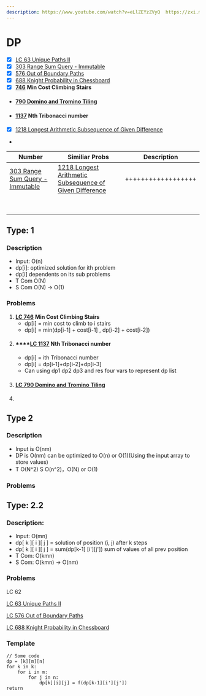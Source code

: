 ```yaml
---
description: https://www.youtube.com/watch?v=eLlZEYzZVyQ  https://zxi.mytechroad.com/blog/
---
```


# DP

* [x] [LC 63 Unique Paths II](by-number/50-100.md#63.-unique-paths-ii)
* [x] [303 Range Sum Query - Immutable](by-number/300-350.md#303-range-sum-query-immutable-easy)
* [x] [576 Out of Boundary Paths](by-number/550-600.md#576.-out-of-boundary-paths)
* [x] [688 Knight Probability in Chessboard](by-number/650-700.md#688.-knight-probability-in-chessboard)
* [x] [**746**](by-number/700-750.md#746-min-cost-climbing-stairs) **Min Cost Climbing Stairs**
* #### [790 Domino and Tromino Tiling](by-number/750-800.md#790-domino-and-tromino-tiling)
* #### [**1137**](by-number/1100-1150.md#1137-n-th-tribonacci-number) **Nth Tribonacci number**
* [x] [1218 Longest Arithmetic Subsequence of Given Difference](by-number/1200-1250.md#1218-longest-arithmetic-subsequence-of-given-difference-medium)
*

| Number                                                                                     | Similiar Probs                                                                                                                                   | Description        |
| ------------------------------------------------------------------------------------------ | ------------------------------------------------------------------------------------------------------------------------------------------------ | ------------------ |
| [303 Range Sum Query - Immutable](by-number/300-350.md#303-range-sum-query-immutable-easy) | [1218 Longest Arithmetic Subsequence of Given Difference](by-number/1200-1250.md#1218-longest-arithmetic-subsequence-of-given-difference-medium) | ++++++++++++++++++ |
|                                                                                            |                                                                                                                                                  |                    |
|                                                                                            |                                                                                                                                                  |                    |
|                                                                                            |                                                                                                                                                  |                    |
|                                                                                            |                                                                                                                                                  |                    |
|                                                                                            |                                                                                                                                                  |                    |
|                                                                                            |                                                                                                                                                  |                    |
|                                                                                            |                                                                                                                                                  |                    |
|                                                                                            |                                                                                                                                                  |                    |

## Type: 1

### Description

* Input: O(n)
* dp\[i]: optimized solution for ith problem
* dp\[i] dependents on its sub problems
* T Com O(N)
* S Com O(N) -> O(1)

### Problems

1. [**LC 746**](by-number/700-750.md#746-min-cost-climbing-stairs) **Min Cost Climbing Stairs**
   * dp\[i] = min cost to climb to i stairs
   * dp\[i] = min(dp\[i-1] + cost\[i-1] , dp\[i-2] + cost\[i-2])
2. #### ****[**LC 1137**](by-number/1100-1150.md#1137-n-th-tribonacci-number) **Nth Tribonacci number**
   * dp\[i] = ith Tribonacci number
   * dp\[i] = dp\[i-1]+dp\[i-2]+dp\[i-3]
   * Can using dp1 dp2 dp3 and res four vars to represent dp list
3. #### [LC 790 Domino and Tromino Tiling](by-number/750-800.md#790-domino-and-tromino-tiling)
4. ####



## Type 2

### Description

* Input is O(nm)
* DP is O(nm) can be optimized to O(n) or O(1)(Using the input array to store values)
* T O(N^2) S O(n^2)，O(N) or O(1)

### Problems



####

####

## Type: 2.2

### Description:

* Input: O(mn)
* dp\[ k ]\[ i ]\[ j ] = solution of position (i, j) after k steps
* dp\[ k ]\[ i ]\[ j ] = sum(dp\[k-1] \[i']\[j']) sum of values of all prev position
* T Com: O(kmn)
* S Com: O(kmn) -> O(nm)

### Problems

LC 62

[LC 63 Unique Paths II](by-number/50-100.md#63.-unique-paths-ii)

[LC 576 Out of Boundary Paths](by-number/550-600.md#576.-out-of-boundary-paths)

[LC 688 Knight Probability in Chessboard](by-number/650-700.md#688.-knight-probability-in-chessboard)

### Template

```
// Some code
dp = [k][m][n]
for k in k:
    for i in m:
        for j in n:
            dp[k][i][j] = f(dp[k-1][i'][j'])
return 
```
